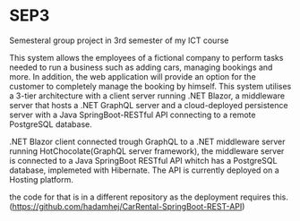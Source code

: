 # SEP3
Semesteral group project in 3rd semester of my ICT course


This system allows the employees of a fictional company to perform tasks needed to run a business such as adding cars, managing bookings and more. In addition, the web application will provide an option for the customer to completely manage the booking by himself. This system utilises a 3-tier architecture with a client server running .NET Blazor, a middleware server that hosts a .NET GraphQL server and a cloud-deployed persistence server with a Java SpringBoot-RESTful API connecting to a remote PostgreSQL database.



.NET Blazor client connected trough GraphQL to a .NET middleware server running HotChocolate(GraphQL server framework), the middleware server is connected to a Java SpringBoot RESTful API whitch has a PostgreSQL database, implemeted with Hibernate. The API is currently deployed on a Hosting platform.

the code for that is in a different repository as the deployment requires this. (https://github.com/hadamhej/CarRental-SpringBoot-REST-API)
